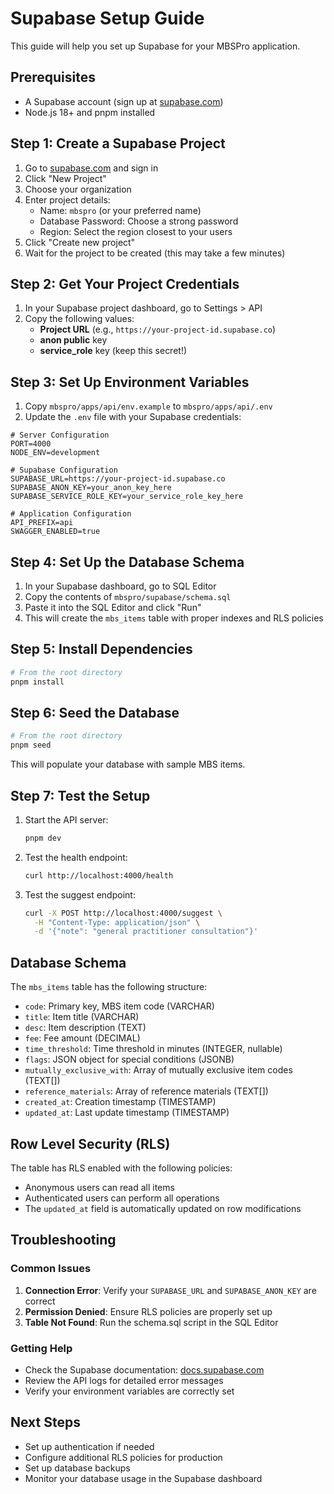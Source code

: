 # Supabase Setup Guide

This guide will help you set up Supabase for your MBSPro application.

## Prerequisites

- A Supabase account (sign up at [supabase.com](https://supabase.com))
- Node.js 18+ and pnpm installed

## Step 1: Create a Supabase Project

1. Go to [supabase.com](https://supabase.com) and sign in
2. Click "New Project"
3. Choose your organization
4. Enter project details:
   - Name: `mbspro` (or your preferred name)
   - Database Password: Choose a strong password
   - Region: Select the region closest to your users
5. Click "Create new project"
6. Wait for the project to be created (this may take a few minutes)

## Step 2: Get Your Project Credentials

1. In your Supabase project dashboard, go to Settings > API
2. Copy the following values:
   - **Project URL** (e.g., `https://your-project-id.supabase.co`)
   - **anon public** key
   - **service_role** key (keep this secret!)

## Step 3: Set Up Environment Variables

1. Copy `mbspro/apps/api/env.example` to `mbspro/apps/api/.env`
2. Update the `.env` file with your Supabase credentials:

```env
# Server Configuration
PORT=4000
NODE_ENV=development

# Supabase Configuration
SUPABASE_URL=https://your-project-id.supabase.co
SUPABASE_ANON_KEY=your_anon_key_here
SUPABASE_SERVICE_ROLE_KEY=your_service_role_key_here

# Application Configuration
API_PREFIX=api
SWAGGER_ENABLED=true
```

## Step 4: Set Up the Database Schema

1. In your Supabase dashboard, go to SQL Editor
2. Copy the contents of `mbspro/supabase/schema.sql`
3. Paste it into the SQL Editor and click "Run"
4. This will create the `mbs_items` table with proper indexes and RLS policies

## Step 5: Install Dependencies

```bash
# From the root directory
pnpm install
```

## Step 6: Seed the Database

```bash
# From the root directory
pnpm seed
```

This will populate your database with sample MBS items.

## Step 7: Test the Setup

1. Start the API server:
   ```bash
   pnpm dev
   ```

2. Test the health endpoint:
   ```bash
   curl http://localhost:4000/health
   ```

3. Test the suggest endpoint:
   ```bash
   curl -X POST http://localhost:4000/suggest \
     -H "Content-Type: application/json" \
     -d '{"note": "general practitioner consultation"}'
   ```

## Database Schema

The `mbs_items` table has the following structure:

- `code`: Primary key, MBS item code (VARCHAR)
- `title`: Item title (VARCHAR)
- `desc`: Item description (TEXT)
- `fee`: Fee amount (DECIMAL)
- `time_threshold`: Time threshold in minutes (INTEGER, nullable)
- `flags`: JSON object for special conditions (JSONB)
- `mutually_exclusive_with`: Array of mutually exclusive item codes (TEXT[])
- `reference_materials`: Array of reference materials (TEXT[])
- `created_at`: Creation timestamp (TIMESTAMP)
- `updated_at`: Last update timestamp (TIMESTAMP)

## Row Level Security (RLS)

The table has RLS enabled with the following policies:
- Anonymous users can read all items
- Authenticated users can perform all operations
- The `updated_at` field is automatically updated on row modifications

## Troubleshooting

### Common Issues

1. **Connection Error**: Verify your `SUPABASE_URL` and `SUPABASE_ANON_KEY` are correct
2. **Permission Denied**: Ensure RLS policies are properly set up
3. **Table Not Found**: Run the schema.sql script in the SQL Editor

### Getting Help

- Check the Supabase documentation: [docs.supabase.com](https://docs.supabase.com)
- Review the API logs for detailed error messages
- Verify your environment variables are correctly set

## Next Steps

- Set up authentication if needed
- Configure additional RLS policies for production
- Set up database backups
- Monitor your database usage in the Supabase dashboard
